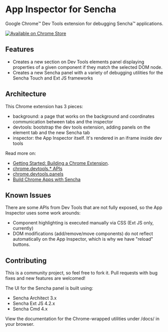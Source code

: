 # App Inspector for Sencha
Google Chrome™ Dev Tools extension for debugging Sencha™ applications.

<a href="https://chrome.google.com/webstore/detail/app-inspector-for-sencha/pbeapidedgdpniokbedbfbaacglkceae">![Available on Chrome Store](https://developers.google.com/chrome/web-store/images/branding/ChromeWebStore_BadgeWBorder_v2_206x58.png)</a>

## Features

* Creates a new section on Dev Tools elements panel displaying properties of a given component if they match the selected DOM node.
* Creates a new Sencha panel with a variety of debugging utilities for the Sencha Touch and Ext JS frameworks
 
## Architecture
This Chrome extension has 3 pieces:

* background: a page that works on the background and coordinates communication between tabs and the inspector
* devtools: bootstrap the dev tools extension, adding panels on the element tab and the new Sencha tab
* inspector: the App Inspector itself. It's rendered in an iframe inside dev tools

Read more on:

* [Getting Started: Building a Chrome Extension](http://developer.chrome.com/extensions/getstarted.html).
* [chrome.devtools.* APIs](http://developer.chrome.com/extensions/devtools.html)
* [chrome.devtools.panels](http://developer.chrome.com/extensions/devtools_panels.html)
* [Build Chrome Apps with Sencha](http://developer.chrome.com/apps/sencha_framework.html)

## Known Issues
There are some APIs from Dev Tools that are not fully exposed, so the App Inspector uses some work arounds:

* Component highlighting is executed manually via CSS (Ext JS only, currently)
* DOM modifications (add/remove/move components) do not reflect automatically on the App Inspector, which is why we have "reload" buttons.

## Contributing
This is a community project, so feel free to fork it. Pull requests with bug fixes and new features are welcomed!

The UI for the Sencha panel is built using:

* Sencha Architect 3.x
* Sencha Ext JS 4.2.x
* Sencha Cmd 4.x

View the documentation for the Chrome-wrapped utilities under /docs/ in your browser.
